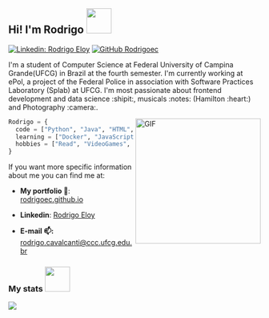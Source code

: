 <h2> Hi! I'm Rodrigo <img src="https://media.giphy.com/media/6NIC5qDsDC5uE/giphy.gif" width="50"></h2>

[![Linkedin: Rodrigo Eloy](https://img.shields.io/badge/-rodrigoec-blue?style=flat-square&logo=Linkedin&logoColor=white&link=https://www.linkedin.com/in/rodrigo-eloy/)](https://www.linkedin.com/in/rodrigo-eloy-2bb037193/)
[![GitHub Rodrigoec](https://img.shields.io/github/followers/rodrigoec?label=follow&style=social)](https://github.com/Rodrigoec)


<p>I'm a student of Computer Science at Federal University of Campina Grande(UFCG) in Brazil at the fourth semester. I'm currently working at ePol, a project of the Federal Police in association with Software Practices Laboratory (Splab) at UFCG. I'm most passionate about frontend development and data science :shipit:, musicals :notes: (Hamilton :heart:) and Photography :camera:.<p>

<img align="right" alt="GIF" src="https://camo.githubusercontent.com/410dd0b1b800cd1e13965237beee2a32474be978/68747470733a2f2f6d656469612e67697068792e636f6d2f6d656469612f4d3967624264396e6244724f5475314d71782f67697068792e676966" width="250" >

```Python
Rodrigo = {
  code = ["Python", "Java", "HTML", "CSS"],
  learning = ["Docker", "JavaScript", "CSS", "React", "Flask"].
  hobbies = ["Read", "VideoGames", "Photography", "Movies", "Series"]
}
```

If you want more specific information about me you can find me at:

- **My portfolio :closed_book:**: [rodrigoec.github.io](https://rodrigoec.github.io/)

- **Linkedin**: [Rodrigo Eloy](https://www.linkedin.com/in/rodrigo-eloy-2bb037193/)

- **E-mail :mailbox::** rodrigo.cavalcanti@ccc.ufcg.edu.br

<h3> My stats <img src="https://media.giphy.com/media/Mn0PsxMyaoXRu/giphy.gif" width="50" ></h3> 
<a href="https://github.com/anuraghazra/github-readme-stats">
  <img align="left" src="https://github-readme-stats.vercel.app/api?username=rodrigoec&show_icons=true&theme=onedark" />
</a>
